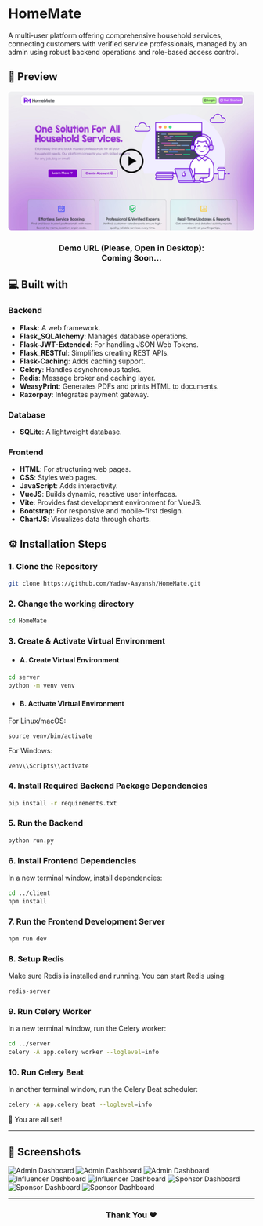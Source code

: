 # HomeMate
A multi-user platform offering comprehensive household services, connecting customers with verified service professionals, managed by an admin using robust backend operations and role-based access control.

## 🚀 Preview
[![Watch the video](https://github.com/Yadav-Aayansh/Assets/blob/main/HomeMate13.png)](https://youtu.be/uhcoqsnWUHc?si=kB4CqK7C0WLHVuGh)

<h3 align="center">
  Demo URL (Please, Open in Desktop):
  <br>
  Coming Soon...
</h3>

## 💻 Built with

### Backend
- **Flask**: A web framework.
- **Flask_SQLAlchemy**: Manages database operations.
- **Flask-JWT-Extended**: For handling JSON Web Tokens.
- **Flask_RESTful**: Simplifies creating REST APIs.
- **Flask-Caching**: Adds caching support.
- **Celery**: Handles asynchronous tasks.
- **Redis**: Message broker and caching layer.
- **WeasyPrint**: Generates PDFs and prints HTML to documents.
- **Razorpay**: Integrates payment gateway.

### Database
- **SQLite**: A lightweight database.

### Frontend
- **HTML**: For structuring web pages.
- **CSS**: Styles web pages.
- **JavaScript**: Adds interactivity.
- **VueJS**: Builds dynamic, reactive user interfaces.
- **Vite**: Provides fast development environment for VueJS.
- **Bootstrap**: For responsive and mobile-first design.
- **ChartJS**: Visualizes data through charts.

## ⚙️ Installation Steps

### 1. Clone the Repository
```bash
git clone https://github.com/Yadav-Aayansh/HomeMate.git
```

### 2. Change the working directory
```bash
cd HomeMate
```

### 3. Create & Activate Virtual Environment
- #### A. Create Virtual Environment
  
```bash
cd server
python -m venv venv
```

- #### B. Activate Virtual Environment
For Linux/macOS:
```
source venv/bin/activate
```
For Windows:
```
venv\\Scripts\\activate
```

### 4. Install Required Backend Package Dependencies
```bash
pip install -r requirements.txt
```

### 5. Run the Backend
```bash
python run.py
```

### 6. Install Frontend Dependencies
In a new terminal window, install dependencies:
```bash
cd ../client
npm install
```

### 7. Run the Frontend Development Server
```bash
npm run dev
```

### 8. Setup Redis
Make sure Redis is installed and running. You can start Redis using:
```bash
redis-server
```

### 9. Run Celery Worker
In a new terminal window, run the Celery worker:
```bash
cd ../server
celery -A app.celery worker --loglevel=info
```

### 10. Run Celery Beat
In another terminal window, run the Celery Beat scheduler:
```bash
celery -A app.celery beat --loglevel=info
```





🌟 You are all set!
<hr>

## 📸 Screenshots
![Admin Dashboard](https://github.com/user-attachments/assets/a15c6960-b2fc-47ee-b955-8bd140becf6d)
![Admin Dashboard](https://github.com/user-attachments/assets/21741f0c-46c6-4e6e-b8bb-8a74408aed1f)
![Admin Dashboard](https://github.com/user-attachments/assets/a498c27b-9a01-4861-8d19-7cdf1a3a9339)
![Influencer Dashboard](https://github.com/user-attachments/assets/117bf2d7-8110-455b-8c6c-b204eebe9803)
![Influencer Dashboard](https://github.com/user-attachments/assets/7b15a81f-67c6-4174-8b91-aaa17d912766)
![Sponsor Dashboard](https://github.com/user-attachments/assets/ba875261-2679-480c-8fc8-76b36164b357)
![Sponsor Dashboard](https://github.com/user-attachments/assets/15b43391-7ffc-4e96-a7a3-8544a9d80ebc)
![Sponsor Dashboard](https://github.com/user-attachments/assets/f3df72ad-d586-4c92-ba4e-be166ccd23e8)

<hr>
<h3 align="center">
Thank You ❤️
</h3>
